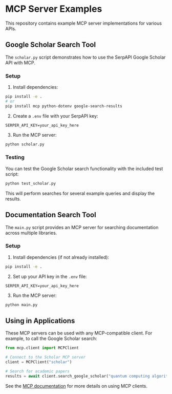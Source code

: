 # MCP Server Examples

This repository contains example MCP server implementations for various APIs.

## Google Scholar Search Tool

The `scholar.py` script demonstrates how to use the SerpAPI Google Scholar API with MCP.

### Setup

1. Install dependencies:

```bash
pip install -e .
# or
pip install mcp python-dotenv google-search-results
```

2. Create a `.env` file with your SerpAPI key:

```
SERPER_API_KEY=your_api_key_here
```

3. Run the MCP server:

```bash
python scholar.py
```

### Testing

You can test the Google Scholar search functionality with the included test script:

```bash
python test_scholar.py
```

This will perform searches for several example queries and display the results.

## Documentation Search Tool

The `main.py` script provides an MCP server for searching documentation across multiple libraries.

### Setup

1. Install dependencies (if not already installed):

```bash
pip install -e .
```

2. Set up your API key in the `.env` file:

```
SERPER_API_KEY=your_api_key_here
```

3. Run the MCP server:

```bash
python main.py
```

## Using in Applications

These MCP servers can be used with any MCP-compatible client. For example, to call the Google Scholar search:

```python
from mcp.client import MCPClient

# Connect to the Scholar MCP server
client = MCPClient("scholar")

# Search for academic papers
results = await client.search_google_scholar("quantum computing algorithms")
```

See the [MCP documentation](https://mcp.ai) for more details on using MCP clients.
